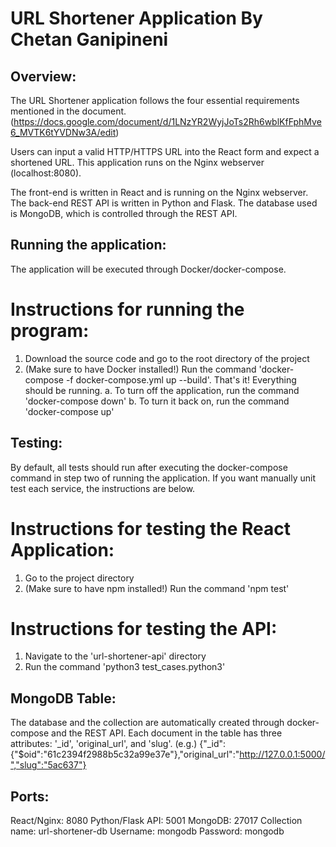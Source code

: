 URL Shortener Application By Chetan Ganipineni
===============================================

## Overview: 
The URL Shortener application follows the four essential requirements mentioned in the
document. (https://docs.google.com/document/d/1LNzYR2WyjJoTs2Rh6wblKfFphMve6_MVTK6tYVDNw3A/edit)

Users can input a valid HTTP/HTTPS URL into the React form and expect a shortened URL. This application
runs on the Nginx webserver (localhost:8080).

The front-end is written in React and is running on the Nginx webserver.
The back-end REST API is written in Python and Flask. 
The database used is MongoDB, which is controlled through the REST API.


## Running the application:
The application will be executed through Docker/docker-compose.

# Instructions for running the program:
1. Download the source code and go to the root directory of the project
2. (Make sure to have Docker installed!) Run the command 'docker-compose -f docker-compose.yml up --build'. That's it! Everything should be running.
    a. To turn off the application, run the command 'docker-compose down'
    b. To turn it back on, run the command 'docker-compose up'


## Testing:
By default, all tests should run after executing the docker-compose command in step two of running the application.
If you want manually unit test each service, the instructions are below.

# Instructions for testing the React Application:
1. Go to the project directory
2. (Make sure to have npm installed!) Run the command 'npm test'

# Instructions for testing the API:
1. Navigate to the 'url-shortener-api' directory
2. Run the command 'python3 test_cases.python3'

## MongoDB Table:
The database and the collection are automatically created through docker-compose and the REST API.
Each document in the table has three attributes: '_id', 'original_url', and 'slug'.
(e.g.) {"_id":{"$oid":"61c2394f2988b5c32a99e37e"},"original_url":"http://127.0.0.1:5000/","slug":"5ac637"}

## Ports:
React/Nginx: 8080
Python/Flask API: 5001
MongoDB: 27017
    Collection name: url-shortener-db
    Username: mongodb
    Password: mongodb